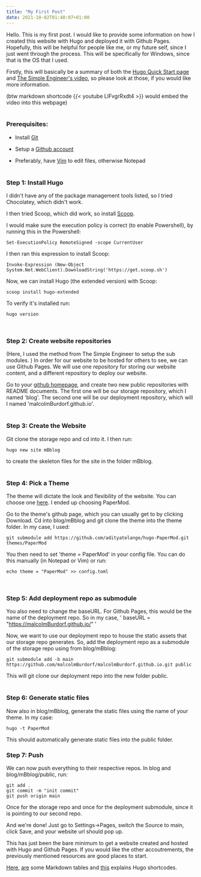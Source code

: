 ```yaml
---
title: "My First Post"
date: 2021-10-02T01:40:07+01:00
---
```


Hello.  This is my first post. 
I would like to provide some information on how I created this website with Hugo and deployed it with Github Pages. 
Hopefully, this will be helpful for people like me, or my future self, since I just went through the process.  This will be specifically for Windows, since that is the OS that I used.

Firstly, this will basically be a summary of both the [Hugo Quick Start page](https://gohugo.io/getting-started/quick-start/) and 
[The Simple Engineer's video](https://www.youtube.com/watch?v=LIFvgrRxdt4), so please look at those, if you would like more information.

(btw markdown shortcode {_{_< youtube LIFvgrRxdt4 >}} would embed the video into this webpage)  
&nbsp; 

### Prerequisites:

- Install [Git](https://git-scm.com/download/win)

- Setup a [Github account](https://github.com/join)

- Preferably, have [Vim](https://neovim.io/) to edit files, otherwise Notepad  
&nbsp;
 

### Step 1: Install Hugo

I didn't have any of the package management tools listed, so I tried Chocolatey, which didn't work.


I then tried Scoop, which did work, so install [Scoop](https://scoop.sh/).


I would make sure the execution policy is correct (to enable Powershell), 
by running this in the Powershell:
```
Set-ExecutionPolicy RemoteSigned -scope CurrentUser
```

I then ran this expression to install Scoop:
```
Invoke-Expression (New-Object System.Net.WebClient).DownloadString('https://get.scoop.sh') 
```

Now, we can install Hugo (the extended version) with Scoop:
```
scoop install hugo-extended
```

To verify it's installed run: 
```
hugo version
```
&nbsp; 
 
### Step 2: Create website repositories

(Here, I used the method from The Simple Engineer to setup the sub modules. )
In order for our website to be hosted for others to see, we can use Github Pages.
We will use one repository for storing our website content, 
and a different repository to deploy our website. 

Go to your [github homepage](https://github.com/), 
and create two new public repositories with README documents.
The first one will be our storage repository, which I named 'blog'.
The second one will be our deployment repository, which will I named 'malcolmBurdorf.github.io'.  
&nbsp; 
 

 

### Step 3: Create the Website

Git clone the storage repo and cd into it.  I then run:

```
hugo new site mBblog
```

to create the skeleton files for the site in the folder mBblog.  
&nbsp;
 

### Step 4: Pick a Theme

The theme will dictate the look and flexibility of the website. 
You can choose one [here](https://themes.gohugo.io/).
I ended up choosing PaperMod. 

Go to the theme's github page, which you can usually get to by clicking Download.
Cd into blog/mBblog and git clone the theme into the theme folder.  In my case, I used:

```
git submodule add https://github.com/adityatelange/hugo-PaperMod.git themes/PaperMod
```

You then need to set 'theme = PaperMod' in your config file. 
You can do this manually (in Notepad or Vim) or run:

```
echo theme = "PaperMod" >> config.toml
```
&nbsp;


### Step 5: Add deployment repo as submodule
 
You also need to change the baseURL. 
For Github Pages, this would be the name of the deployment repo. 
So in my case, ' baseURL = "https://malcolmBurdorf.github.io/" '

Now, we want to use our deployment repo to house the static assets that our storage repo generates. 
So, add the deployment repo as a submodule of the storage repo using from blog/mBblog:

```
git submodule add -b main https://github.com/malcolmBurdorf/malcolmBurdorf.github.io.git public
```

This will git clone our deployment repo into the new folder public.  
&nbsp; 

### Step 6: Generate static files

Now also in blog/mBblog, generate the static files using the name of your theme. In my case:

```
hugo -t PaperMod
```

This should automatically generate static files into the public folder.
&nbsp; 

### Step 7: Push

We can now push everything to their respective repos.
In blog and blog/mBblog/public, run:

```
git add .
git commit -m "init commit"
git push origin main
```

Once for the storage repo and once for the deployment submodule, since it is pointing to our second repo.

And we're done! Just go to Settings->Pages, switch the Source to main, click Save, and your website url should pop up.

This has just been the bare minimum to get a website created and hosted with Hugo and Github Pages.
If you would like the other accoutrements, the previously mentioned resources are good places to start.

[Here](https://support.atlassian.com/jira-software-cloud/docs/markdown-and-keyboard-shortcuts/), [are](https://www.markdownguide.org/basic-syntax/) some Markdown tables and [this](https://gohugo.io/content-management/shortcodes/) explains Hugo shortcodes.

